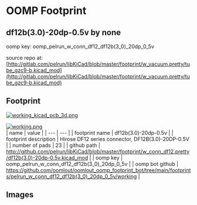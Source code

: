 # OOMP Footprint  
## df12b(3.0)-20dp-0.5v  by none  
  
oomp key: oomp_pelrun_w_conn_df12_df12b(3_0)_20dp_0_5v  
  
source repo at: [http://gitlab.com/pelrun/libKiCad/blob/master/footprint/w_vacuum.pretty/tube_gzc9-b.kicad_mod](http://gitlab.com/pelrun/libKiCad/blob/master/footprint/w_vacuum.pretty/tube_gzc9-b.kicad_mod)  
## Footprint  
  
[![working_kicad_pcb_3d.png](working_kicad_pcb_3d_600.png)](working_kicad_pcb_3d.png)  
  
[![working.png](working_600.png)](working.png)  
| name | value | 
| --- | --- | 
| footprint name | df12b(3.0)-20dp-0.5v | 
| footprint description | Hirose DF12 series connector, DF12B(3.0)-20DP-0.5V | 
| number of pads | 23 | 
| github path | http://github.com/pelrun/libKiCad/blob/master/footprint/w_conn_df12.pretty/df12b(3.0)-20dp-0.5v.kicad_mod | 
| oomp key | oomp_pelrun_w_conn_df12_df12b(3_0)_20dp_0_5v | 
| oomp bot github | https://github.com/oomlout/oomlout_oomp_footprint_bot/tree/main/footprints/pelrun_w_conn_df12_df12b(3_0)_20dp_0_5v/working | 
## Images  
